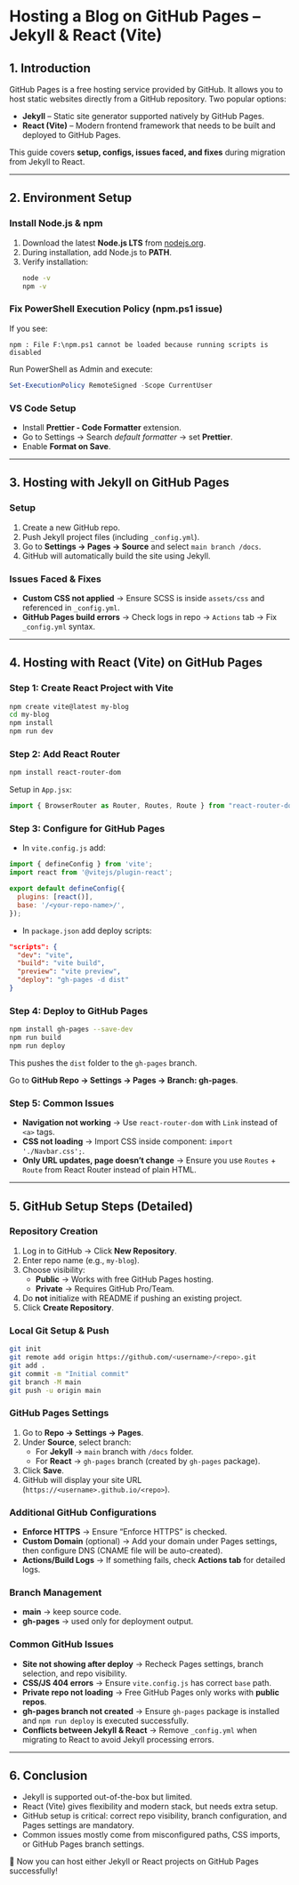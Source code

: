 # Hosting a Blog on GitHub Pages – Jekyll & React (Vite)

## 1. Introduction

GitHub Pages is a free hosting service provided by GitHub. It allows you to host static websites directly from a GitHub repository. Two popular options:

- **Jekyll** – Static site generator supported natively by GitHub Pages.
- **React (Vite)** – Modern frontend framework that needs to be built and deployed to GitHub Pages.

This guide covers **setup, configs, issues faced, and fixes** during migration from Jekyll to React.

---

## 2. Environment Setup

### Install Node.js & npm

1. Download the latest **Node.js LTS** from [nodejs.org](https://nodejs.org/).
2. During installation, add Node.js to **PATH**.
3. Verify installation:
   ```bash
   node -v
   npm -v
   ```

### Fix PowerShell Execution Policy (npm.ps1 issue)

If you see:

```
npm : File F:\npm.ps1 cannot be loaded because running scripts is disabled
```

Run PowerShell as Admin and execute:

```powershell
Set-ExecutionPolicy RemoteSigned -Scope CurrentUser
```

### VS Code Setup

- Install **Prettier - Code Formatter** extension.
- Go to Settings → Search *default formatter* → set **Prettier**.
- Enable **Format on Save**.

---

## 3. Hosting with Jekyll on GitHub Pages

### Setup

1. Create a new GitHub repo.
2. Push Jekyll project files (including `_config.yml`).
3. Go to **Settings → Pages → Source** and select `main branch /docs`.
4. GitHub will automatically build the site using Jekyll.

### Issues Faced & Fixes

- **Custom CSS not applied** → Ensure SCSS is inside `assets/css` and referenced in `_config.yml`.
- **GitHub Pages build errors** → Check logs in repo → `Actions` tab → Fix `_config.yml` syntax.

---

## 4. Hosting with React (Vite) on GitHub Pages

### Step 1: Create React Project with Vite

```bash
npm create vite@latest my-blog
cd my-blog
npm install
npm run dev
```

### Step 2: Add React Router

```bash
npm install react-router-dom
```

Setup in `App.jsx`:

```jsx
import { BrowserRouter as Router, Routes, Route } from "react-router-dom";
```

### Step 3: Configure for GitHub Pages

- In `vite.config.js` add:

```js
import { defineConfig } from 'vite';
import react from '@vitejs/plugin-react';

export default defineConfig({
  plugins: [react()],
  base: '/<your-repo-name>/',
});
```

- In `package.json` add deploy scripts:

```json
"scripts": {
  "dev": "vite",
  "build": "vite build",
  "preview": "vite preview",
  "deploy": "gh-pages -d dist"
}
```

### Step 4: Deploy to GitHub Pages

```bash
npm install gh-pages --save-dev
npm run build
npm run deploy
```

This pushes the `dist` folder to the `gh-pages` branch.

Go to **GitHub Repo → Settings → Pages → Branch: gh-pages**.

### Step 5: Common Issues

- **Navigation not working** → Use `react-router-dom` with `Link` instead of `<a>` tags.
- **CSS not loading** → Import CSS inside component: `import './Navbar.css';`.
- **Only URL updates, page doesn’t change** → Ensure you use `Routes` + `Route` from React Router instead of plain HTML.

---

## 5. GitHub Setup Steps (Detailed)

### Repository Creation

1. Log in to GitHub → Click **New Repository**.
2. Enter repo name (e.g., `my-blog`).
3. Choose visibility:
   - **Public** → Works with free GitHub Pages hosting.
   - **Private** → Requires GitHub Pro/Team.
4. Do **not** initialize with README if pushing an existing project.
5. Click **Create Repository**.

### Local Git Setup & Push

```bash
git init
git remote add origin https://github.com/<username>/<repo>.git
git add .
git commit -m "Initial commit"
git branch -M main
git push -u origin main
```

### GitHub Pages Settings

1. Go to **Repo → Settings → Pages**.
2. Under **Source**, select branch:
   - For **Jekyll** → `main` branch with `/docs` folder.
   - For **React** → `gh-pages` branch (created by `gh-pages` package).
3. Click **Save**.
4. GitHub will display your site URL (`https://<username>.github.io/<repo>`).

### Additional GitHub Configurations

- **Enforce HTTPS** → Ensure “Enforce HTTPS” is checked.
- **Custom Domain** (optional) → Add your domain under Pages settings, then configure DNS (CNAME file will be auto-created).
- **Actions/Build Logs** → If something fails, check **Actions tab** for detailed logs.

### Branch Management

- **main** → keep source code.
- **gh-pages** → used only for deployment output.

### Common GitHub Issues

- **Site not showing after deploy** → Recheck Pages settings, branch selection, and repo visibility.
- **CSS/JS 404 errors** → Ensure `vite.config.js` has correct `base` path.
- **Private repo not loading** → Free GitHub Pages only works with **public repos**.
- **gh-pages branch not created** → Ensure `gh-pages` package is installed and `npm run deploy` is executed successfully.
- **Conflicts between Jekyll & React** → Remove `_config.yml` when migrating to React to avoid Jekyll processing errors.

---

## 6. Conclusion

- Jekyll is supported out-of-the-box but limited.
- React (Vite) gives flexibility and modern stack, but needs extra setup.
- GitHub setup is critical: correct repo visibility, branch configuration, and Pages settings are mandatory.
- Common issues mostly come from misconfigured paths, CSS imports, or GitHub Pages branch settings.

🚀 Now you can host either Jekyll or React projects on GitHub Pages successfully!


